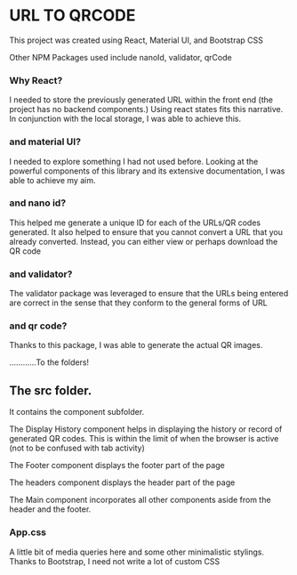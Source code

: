 # URL TO QRCODE 

This project was created using React, Material UI, and Bootstrap CSS 

Other NPM Packages used include nanoId, validator, qrCode

### Why React?
I needed to store the previously generated URL within the front end (the project has no backend components.)
Using react states fits this narrative. In conjunction with the local storage, I was able to achieve this. 

### and material UI?
I needed to explore something I had not used before. Looking at the powerful components of this library and its extensive documentation, I was able to achieve my aim.


### and nano id?
This helped me generate a unique ID for each of the URLs/QR codes generated. It also helped to ensure that you cannot convert a URL that
you already converted. Instead, you can either view or perhaps download the QR code

### and validator?
The validator package was leveraged to ensure that the URLs being entered are correct in the sense that they conform to the general forms of URL 

### and qr code?
Thanks to this package, I was able to generate the actual QR images.

............To the folders!

## The src folder.
It contains the component subfolder.

The Display History component helps in displaying the history or record of generated QR codes. This is within the limit of when the browser is active
(not to be confused with tab activity)

The Footer component displays the footer part of the page

The headers component displays the header part of the page

The Main component incorporates all other components aside from the header and the footer.

### App.css
A little bit of media queries here and some other minimalistic stylings. Thanks to Bootstrap, I need not write a lot of custom CSS




